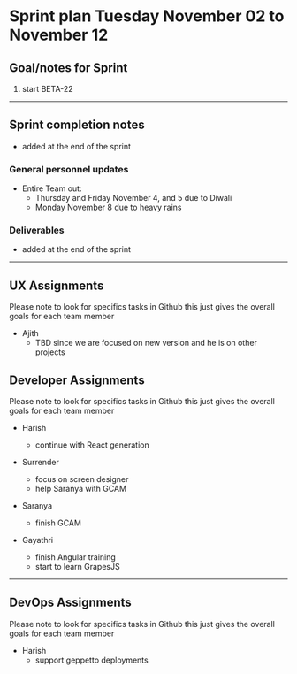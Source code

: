 # Sprint plan Tuesday November 02 to November 12

## Goal/notes for Sprint

1. start BETA-22

---

## Sprint completion notes

- added at the end of the sprint

### General personnel updates

- Entire Team out:
  - Thursday and Friday November 4, and 5 due to Diwali
  - Monday November 8 due to heavy rains


### Deliverables

- added at the end of the sprint

---

## UX Assignments

Please note to look for specifics tasks in Github this just gives the overall goals for each team member

- Ajith
  - TBD since we are focused on new version and he is on other projects

## Developer Assignments

Please note to look for specifics tasks in Github this just gives the overall goals for each team member

- Harish
  - continue with React generation

- Surrender
  - focus on screen designer
  - help Saranya with GCAM

- Saranya
  - finish GCAM

- Gayathri
  - finish Angular training
  - start to learn GrapesJS

---

## DevOps Assignments

Please note to look for specifics tasks in Github this just gives the overall goals for each team member

- Harish
  - support geppetto deployments
